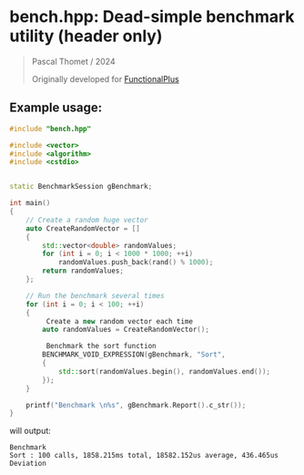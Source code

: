 bench.hpp: Dead-simple benchmark utility (header only)
======================================================

> Pascal Thomet / 2024
> 
>  Originally developed for [FunctionalPlus](https:github.com/Dobiasd/FunctionalPlus)


Example usage:
--------------

```cpp
#include "bench.hpp"

#include <vector>
#include <algorithm>
#include <cstdio>


static BenchmarkSession gBenchmark;

int main()
{
    // Create a random huge vector
    auto CreateRandomVector = []
    {
        std::vector<double> randomValues;
        for (int i = 0; i < 1000 * 1000; ++i)
            randomValues.push_back(rand() % 1000);
        return randomValues;
    };

    // Run the benchmark several times
    for (int i = 0; i < 100; ++i)
    {
         Create a new random vector each time
        auto randomValues = CreateRandomVector();

         Benchmark the sort function
        BENCHMARK_VOID_EXPRESSION(gBenchmark, "Sort",
        {
            std::sort(randomValues.begin(), randomValues.end());
        });
    }

    printf("Benchmark \n%s", gBenchmark.Report().c_str());
}
```

will output:

```
Benchmark 
Sort : 100 calls, 1858.215ms total, 18582.152us average, 436.465us Deviation
```

